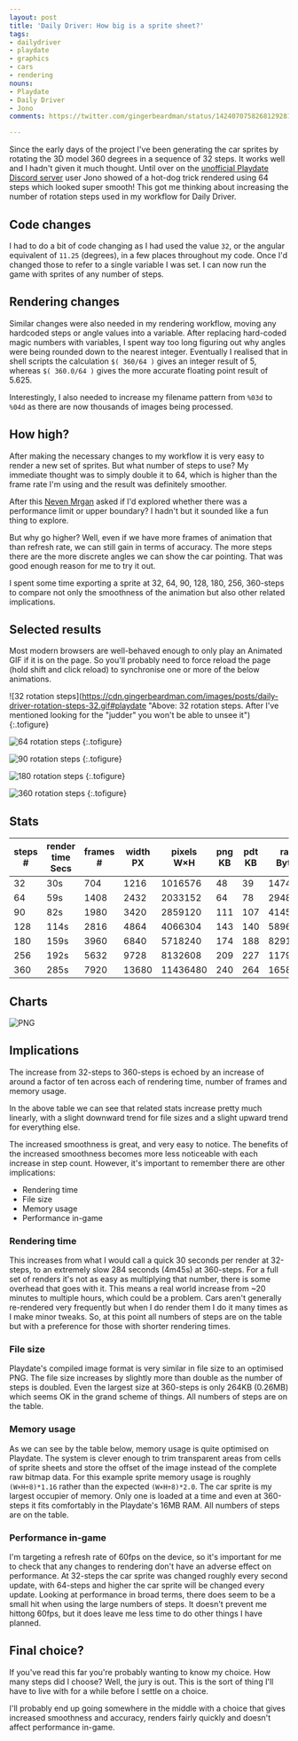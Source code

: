 ```yaml
---
layout: post
title: 'Daily Driver: How big is a sprite sheet?'
tags:
- dailydriver
- playdate
- graphics
- cars
- rendering
nouns:
- Playdate
- Daily Driver
- Jono
comments: https://twitter.com/gingerbeardman/status/1424070758268129281

---
```

Since the early days of the project I've been generating the car sprites by rotating the 3D model 360 degrees in a sequence of 32 steps. It works well and I hadn't given it much thought. Until over on the [unofficial Playdate Discord server](https://discord.gg/zFKagQ2) user Jono showed of a hot-dog trick rendered using 64 steps which looked super smooth! This got me thinking about increasing the number of rotation steps used in my workflow for Daily Driver.

## Code changes

I had to do a bit of code changing as I had used the value `32`, or the angular equivalent of `11.25` (degrees), in a few places throughout my code. Once I'd changed those to refer to a single variable I was set. I can now run the game with sprites of any number of steps.

## Rendering changes

Similar changes were also needed in my rendering workflow, moving any hardcoded steps or angle values into a variable. After replacing hard-coded magic numbers with variables, I spent way too long figuring out why angles were being rounded down to the nearest integer. Eventually I realised that in shell scripts the calculation `$( 360/64 )` gives an integer result of 5, whereas  `$( 360.0/64 )` gives the more accurate floating point result of 5.625.

Interestingly, I also needed to increase my filename pattern from `%03d` to `%04d` as there are now thousands of images being processed.

## How high?

After making the necessary changes to my workflow it is very easy to render a new set of sprites. But what number of steps to use? My immediate thought was to simply double it to 64, which is higher than the frame rate I'm using and the result was definitely smoother.

After this [Neven Mrgan](https://twitter.com/mrgan) asked if I'd explored whether there was a performance limit or upper boundary? I hadn't but it sounded like a fun thing to explore.

But why go higher? Well, even if we have more frames of animation that than refresh rate, we can still gain in terms of accuracy. The more steps there are the more discrete angles we can show the car pointing. That was good enough reason for me to try it out.

I spent some time exporting a sprite at 32, 64, 90, 128, 180, 256, 360-steps to compare not only the smoothness of the animation but also other related implications.

## Selected results

Most modern browsers are well-behaved enough to only play an Animated GIF if it is on the page. So you'll probably need to force reload the page (hold shift and click reload) to synchronise one or more of the below animations.

![32 rotation steps](https://cdn.gingerbeardman.com/images/posts/daily-driver-rotation-steps-32.gif#playdate "Above: 32 rotation steps. After I've mentioned looking for the "judder" you won't be able to unsee it")
{:.tofigure}

![64 rotation steps](https://cdn.gingerbeardman.com/images/posts/daily-driver-rotation-steps-64.gif#playdate "Above: Even with twice as many rotation steps there's still a slight judder")
{:.tofigure}

![90 rotation steps](https://cdn.gingerbeardman.com/images/posts/daily-driver-rotation-steps-90.gif#playdate "Above: 90 rotation steps give us one sprite every 4 degrees, judder becomes less noticable")
{:.tofigure}

![180 rotation steps](https://cdn.gingerbeardman.com/images/posts/daily-driver-rotation-steps-180.gif#playdate "Above: 180 rotation steps give us one sprite every 2 degrees, judder is even less noticable")
{:.tofigure}

![360 rotation steps](https://cdn.gingerbeardman.com/images/posts/daily-driver-rotation-steps-360.gif#playdate "Above: 360 rotation steps give us one sprite for every degree, as good as it gets")
{:.tofigure}

## Stats

| steps # | render time Secs | frames # | width PX | pixels W×H | png KB | pdt KB | ram Bytes | ram MB |
|-----------|-------------|----------|-------|------------|--------|--------|-----------|--------|
| 32        | 30s         | 704      | 1216  | 1016576    | 48     | 39     | 147404    | 0.15   |
| 64        | 59s         | 1408     | 2432  | 2033152    | 64     | 78     | 294807    | 0.29   |
| 90        | 82s         | 1980     | 3420  | 2859120    | 111    | 107    | 414572    | 0.41   |
| 128       | 114s        | 2816     | 4864  | 4066304    | 143    | 140    | 589614    | 0.59   |
| 180       | 159s        | 3960     | 6840  | 5718240    | 174    | 188    | 829145    | 0.83   |
| 256       | 192s        | 5632     | 9728  | 8132608    | 209    | 227    | 1179228   | 1.18   |
| 360       | 285s        | 7920     | 13680 | 11436480   | 240    | 264    | 1658290   | 1.66   |

##  Charts

![PNG](https://cdn.gingerbeardman.com/images/posts/daily-driver-rotation-steps-charts.png)

## Implications

The increase from 32-steps to 360-steps is echoed by an increase of around a factor of ten across each of rendering time, number of frames and memory usage.

In the above table we can see that related stats increase pretty much linearly, with a slight downward trend for file sizes and a slight upward trend for everything else.

The increased smoothness is great, and very easy to notice. The benefits of the increased smoothness becomes more less noticeable with each increase in step count. However, it's important to remember there are other implications:

- Rendering time
- File size
- Memory usage
- Performance in-game

### Rendering time
This increases from what I would call a quick 30 seconds per render at 32-steps, to an extremely slow 284 seconds (4m45s) at 360-steps. For a full set of renders it's not as easy as multiplying that number, there is some overhead that goes with it. This means a real world increase from ~20 minutes to multiple hours, which could be a problem. Cars aren't generally re-rendered very frequently but when I do render them I do it many times as I make minor tweaks. So, at this point all numbers of steps are on the table but with a preference for those with shorter rendering times.

### File size
Playdate's compiled image format is very similar in file size to an optimised PNG. The file size increases by slightly more than double as the number of steps is doubled. Even the largest size at 360-steps is only 264KB (0.26MB) which seems OK in the grand scheme of things. All numbers of steps are on the table.

### Memory usage
As we can see by the table below, memory usage is quite optimised on Playdate. The system is clever enough to trim transparent areas from cells of sprite sheets and store the offset of the image instead of the complete raw bitmap data. For this example sprite memory usage is roughly `(W×H÷8)*1.16` rather than the expected `(W×H÷8)*2.0`. The car sprite is my largest occupier of memory. Only one is loaded at a time and even at 360-steps it fits comfortably in the Playdate's 16MB RAM. All numbers of steps are on the table.

### Performance in-game
I'm targeting a refresh rate of 60fps on the device, so it's important for me to check that any changes to rendering don't have an adverse effect on performance. At 32-steps the car sprite was changed roughly every second update, with 64-steps and higher the car sprite will be changed every update. Looking at performance in broad terms, there does seem to be a small hit when using the large numbers of steps. It doesn't prevent me hittong 60fps, but it does leave me less time to do other things I have planned.

## Final choice?
If you've read this far you're probably wanting to know my choice. How many steps did I choose? Well, the jury is out. This is the sort of thing I'll have to live with for a while before I settle on a choice.

I'll probably end up going somewhere in the middle with a choice that gives increased smoothness and accuracy, renders fairly quickly and doesn't affect performance in-game.
